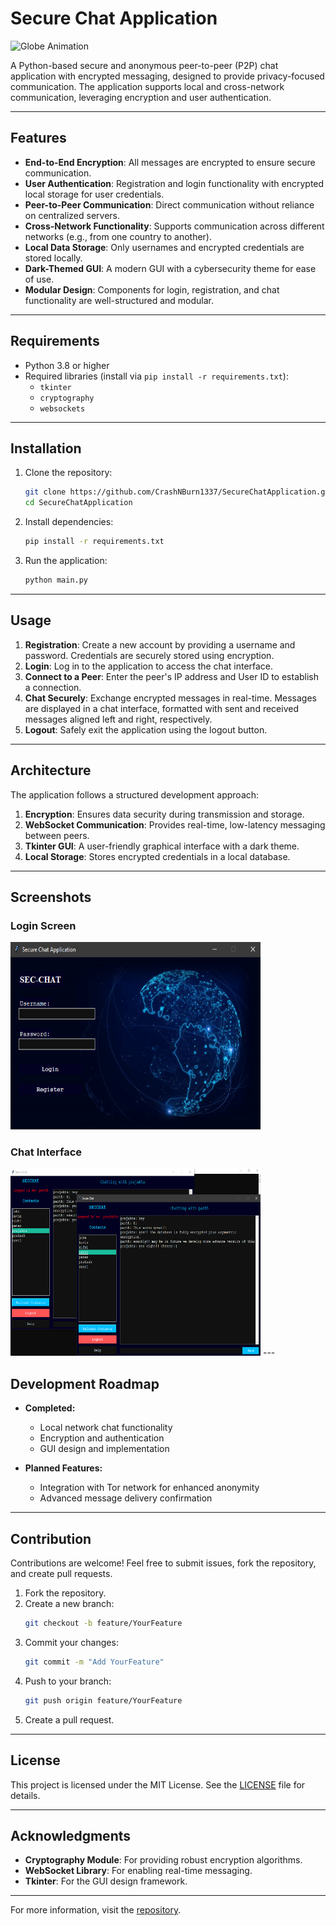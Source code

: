 # Secure Chat Application

<img src="asset/globe.gif" alt="Globe Animation" width="400" height="300">

A Python-based secure and anonymous peer-to-peer (P2P) chat application with encrypted messaging, designed to provide privacy-focused communication. The application supports local and cross-network communication, leveraging encryption and user authentication.

---

## Features

- **End-to-End Encryption**: All messages are encrypted to ensure secure communication.
- **User Authentication**: Registration and login functionality with encrypted local storage for user credentials.
- **Peer-to-Peer Communication**: Direct communication without reliance on centralized servers.
- **Cross-Network Functionality**: Supports communication across different networks (e.g., from one country to another).
- **Local Data Storage**: Only usernames and encrypted credentials are stored locally.
- **Dark-Themed GUI**: A modern GUI with a cybersecurity theme for ease of use.
- **Modular Design**: Components for login, registration, and chat functionality are well-structured and modular.

---

## Requirements

- Python 3.8 or higher
- Required libraries (install via `pip install -r requirements.txt`):
  - `tkinter`
  - `cryptography`
  - `websockets`

---

## Installation

1. Clone the repository:
   ```bash
   git clone https://github.com/CrashNBurn1337/SecureChatApplication.git
   cd SecureChatApplication
   ```

2. Install dependencies:
   ```bash
   pip install -r requirements.txt
   ```

3. Run the application:
   ```bash
   python main.py
   ```

---

## Usage

1. **Registration**: Create a new account by providing a username and password. Credentials are securely stored using encryption.
2. **Login**: Log in to the application to access the chat interface.
3. **Connect to a Peer**: Enter the peer's IP address and User ID to establish a connection.
4. **Chat Securely**: Exchange encrypted messages in real-time. Messages are displayed in a chat interface, formatted with sent and received messages aligned left and right, respectively.
5. **Logout**: Safely exit the application using the logout button.

---

## Architecture

The application follows a structured development approach:

1. **Encryption**: Ensures data security during transmission and storage.
2. **WebSocket Communication**: Provides real-time, low-latency messaging between peers.
3. **Tkinter GUI**: A user-friendly graphical interface with a dark theme.
4. **Local Storage**: Stores encrypted credentials in a local database.

---

## Screenshots

### Login Screen
<img src="asset/login_registration.png" alt="Login Screen" width="400" height="300">


### Chat Interface
<img src="asset/chat_interface.png" alt="Chat Interface" width="400" height="300">
---

## Development Roadmap

- **Completed:**
  - Local network chat functionality
  - Encryption and authentication
  - GUI design and implementation

- **Planned Features:**
  - Integration with Tor network for enhanced anonymity
  - Advanced message delivery confirmation

---

## Contribution

Contributions are welcome! Feel free to submit issues, fork the repository, and create pull requests.

1. Fork the repository.
2. Create a new branch:
   ```bash
   git checkout -b feature/YourFeature
   ```
3. Commit your changes:
   ```bash
   git commit -m "Add YourFeature"
   ```
4. Push to your branch:
   ```bash
   git push origin feature/YourFeature
   ```
5. Create a pull request.

---

## License

This project is licensed under the MIT License. See the [LICENSE](LICENSE) file for details.

---

## Acknowledgments

- **Cryptography Module**: For providing robust encryption algorithms.
- **WebSocket Library**: For enabling real-time messaging.
- **Tkinter**: For the GUI design framework.

---

For more information, visit the [repository](https://github.com/CrashNBurn1337/SecureChatApplication).


